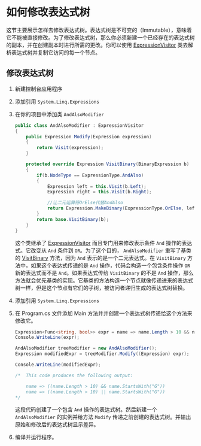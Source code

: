 # 如何修改表达式树

这节主要展示怎样去修改表达式树。表达式树是不可变的（Immutable），意味着它不能被直接修改。为了修改表达式树，那么你必须新建一个已经存在的表达式树的副本，并在创建副本时进行所需的更改。你可以使用 [ExpressionVisitor](https://docs.microsoft.com/en-us/dotnet/api/system.linq.expressions.expressionvisitor) 类去解析表达式树并复制它访问的每一个节点。

## 修改表达式树

1. 新建控制台应用程序

2. 添加引用 `System.Linq.Expressions`

3. 在你的项目中添加类 `AndAlsoModifier`

   ```c#
   public class AndAlsoModifier : ExpressionVisitor
   {
       public Expression Modify(Expression expression)
       {
           return Visit(expression);
       }

       protected override Expression VisitBinary(BinaryExpression b)
       {
           if(b.NodeType == ExpressionType.AndAlso)
           {
               Expression left = this.Visit(b.Left);
               Expression right = this.Visit(b.Right);

               //让二元运算符OrElse代替AndAlso
               return Expression.MakeBinary(ExpressionType.OrElse, left, right, b.IsLiftedToNull, b.Method);
           }
           return base.VisitBinary(b);
       }
   }
   ```

   这个类继承了 [ExpressionVisitor](https://docs.microsoft.com/en-us/dotnet/api/system.linq.expressions.expressionvisitor) 而且专门用来修改表示条件 `And` 操作的表达式。它改变从 `And` 条件到 `OR`。为了这个目的， `AndAlsoModifier` 重写了基类的 [VisitBinary](https://docs.microsoft.com/en-us/dotnet/api/system.linq.expressions.expressionvisitor.visitbinary) 方法，因为 `And` 表示的是一个二元表达式。在 ` VisitBinary ` 方法中，如果这个表达式传递的是 `And` 操作，代码会构造一个包含条件操作 `OR` 新的表达式而不是 `And`。如果表达式传给 `VisitBinary` 的不是 `And` 操作，那么方法就会优先基类的实现。它基类的方法构造一个节点就像传递进来的表达式树一样，但是这个节点有它们的子树，被访问者递归生成的表达式树替换。

4. 添加引用 `System.Linq.Expressions`

5. 在 Program.cs 文件添加 Main 方法并并创建一个表达式树传递给这个方法来修改它。

   ```c#
   Expression<Func<string, bool>> expr = name => name.Length > 10 && name.StartsWith("G");  
   Console.WriteLine(expr);  

   AndAlsoModifier treeModifier = new AndAlsoModifier();  
   Expression modifiedExpr = treeModifier.Modify((Expression) expr);  

   Console.WriteLine(modifiedExpr);  

   /*  This code produces the following output:  

       name => ((name.Length > 10) && name.StartsWith("G"))  
       name => ((name.Length > 10) || name.StartsWith("G"))  
   */  
   ```

   这段代码创建了一个包含 `And` 操作的表达式树。然后新建一个 `AndAlsoModifier` 的实例并给方法 `Modify` 传递之前创建的表达式树。并输出原始和修改后的表达式树显示差异。

6. 编译并运行程序。

